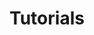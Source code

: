 ---
layout: child_layout/tutorials
title: Tutorials
permalink: /tutorials/
hero: /assets/img/content/hero/hero-underwater.jpg
hero_classes: has-no-gutters has-bleed-tintX
theme: theme-light
logo: /assets/img/content/branding/logo-type--white-transparent.svg
hero_text: /assets/img/layout/headings/heading-dev-tuts--light.svg
---